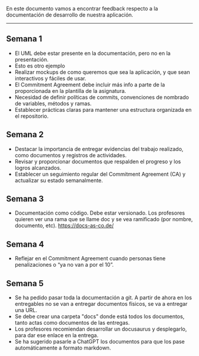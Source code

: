 En este documento vamos a encontrar feedback respecto a la documentación de desarrollo de nuestra aplicación.
****
## Semana 1
+ El UML debe estar presente en la documentación, pero no en la presentación.
+ Esto es otro ejemplo
+ Realizar mockups de como queremos que sea la aplicación, y que sean interactivos y fáciles de usar.
+ El Commitment Agreement debe incluir más info a parte de la proporcionada en la plantilla de la asignatura.
+ Necesidad de definir políticas de commits, convenciones de nombrado de variables, métodos y ramas.
+ Establecer prácticas claras para mantener una estructura organizada en el repositorio.

## Semana 2
+ Destacar la importancia de entregar evidencias del trabajo realizado, como documentos y registros de actividades.
+ Revisar y proporcionar documentos que respalden el progreso y los logros alcanzados.
+ Establecer un seguimiento regular del Commitment Agreement (CA) y actualizar su estado semanalmente.


## Semana 3
+ Documentación como código. Debe estar versionado. Los profesores quieren ver una rama que se llame doc y se vea ramificado (por nombre, documento, etc). https://docs-as-co.de/

## Semana 4
+ Reflejar en el Commitment Agreement cuando personas tiene penalizaciones o “ya no van a por el 10”.

## Semana 5
+ Se ha pedido pasar toda la documentación a git. A partir de ahora en los entregables no se van a entregar documentos físicos, se va a entregar una URL.
+ Se debe crear una carpeta "docs" donde está todos los documentos, tanto actas como documentos de las entregas.
+ Los profesores recomiendan desarrollar un docusaurus y desplegarlo, para dar ese enlace en la entrega.
+ Se ha sugerido pasarle a ChatGPT los documentos para que los pase automáticamente a formato markdown.


